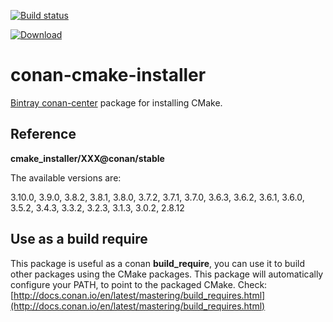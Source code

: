 [![Build status](https://ci.appveyor.com/api/projects/status/brj2oru4brdix7g1?svg=true)](https://ci.appveyor.com/project/birsoyo/conan-cmake-installer-qpgdx)

 [ ![Download](https://api.bintray.com/packages/orhun/sesame/cmake_installer%3Asesame/images/download.svg) ](https://bintray.com/orhun/sesame/cmake_installer%3Asesame/_latestVersion)

# conan-cmake-installer

[Bintray conan-center](https://bintray.com/conan/conan-center?filterByPkgName=cmake_installer%3Aconan) package for installing CMake.

## Reference

**cmake_installer/XXX@conan/stable**

The available versions are:

   3.10.0, 3.9.0, 3.8.2, 3.8.1, 3.8.0, 3.7.2, 3.7.1, 3.7.0, 3.6.3, 3.6.2, 3.6.1, 3.6.0, 3.5.2, 3.4.3, 3.3.2, 3.2.3, 3.1.3, 3.0.2, 2.8.12

## Use as a build require

  This package is useful as a conan **build_require**, you can use it to build other packages using the CMake packages.
  This package will automatically configure your PATH, to point to the packaged CMake.
  Check: [http://docs.conan.io/en/latest/mastering/build_requires.html](http://docs.conan.io/en/latest/mastering/build_requires.html)



